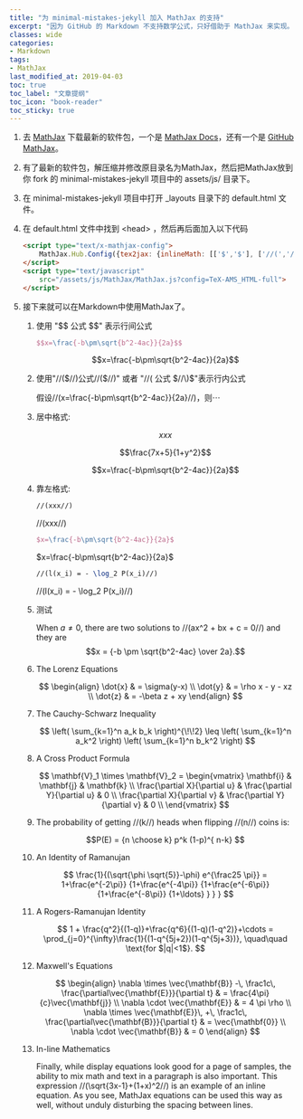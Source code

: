 ```yaml
---
title: "为 minimal-mistakes-jekyll 加入 MathJax 的支持"
excerpt: "因为 GitHub 的 Markdown 不支持数学公式，只好借助于 MathJax 来实现。"
classes: wide
categories:
- Markdown
tags:
- MathJax
last_modified_at: 2019-04-03
toc: true
toc_label: "文章提纲"
toc_icon: "book-reader"
toc_sticky: true
---
```


1. 去 [MathJax](http://www.mathjax.org) 下载最新的软件包，一个是 [MathJax Docs](http://docs.mathjax.org/en/latest/installation.html)，还有一个是 [GitHub MathJax](https://github.com/mathjax/MathJax/releases)。
2. 有了最新的软件包，解压缩并修改原目录名为MathJax，然后把MathJax放到你 fork 的 minimal-mistakes-jekyll 项目中的 assets/js/ 目录下。
3. 在 minimal-mistakes-jekyll 项目中打开 _layouts 目录下的 default.html 文件。
4. 在 default.html 文件中找到 \<head> ，然后再后面加入以下代码

    ```html
    <script type="text/x-mathjax-config">
        MathJax.Hub.Config({tex2jax: {inlineMath: [['$','$'], ['//(','//)']]}});
    </script>
    <script type="text/javascript"
        src="/assets/js/MathJax/MathJax.js?config=TeX-AMS_HTML-full">
    </script>
    ```

5. 接下来就可以在Markdown中使用MathJax了。
   1. 使用 "$\$$$\$$ 公式 $\$$$\$$" 表示行间公式

        ```tex
        $$x=\frac{-b\pm\sqrt{b^2-4ac}}{2a}$$
        ```

        $$x=\frac{-b\pm\sqrt{b^2-4ac}}{2a}$$

   2. 使用"//(\$//)公式//(\$//)" 或者 "$//($ 公式 $//\)$"表示行内公式

        假设//(x=\frac{-b\pm\sqrt{b^2-4ac}}{2a}//)，则$\cdots$

   3. 居中格式:

        $$xxx$$

        $$\frac{7x+5}{1+y^2}$$

        $$x=\frac{-b\pm\sqrt{b^2-4ac}}{2a}$$

   4. 靠左格式:
        
        ```tex
        //(xxx//)  
        ```

        //(xxx//)  

        ```tex
        $x=\frac{-b\pm\sqrt{b^2-4ac}}{2a}$
        ```

        $x=\frac{-b\pm\sqrt{b^2-4ac}}{2a}$

        ```tex
        //(l(x_i) = - \log_2 P(x_i)//)
        ```

        //(l(x_i) = - \log_2 P(x_i)//)

   5. 测试

        When $a \ne 0$, there are two solutions to //(ax^2 + bx + c = 0//) and they are
        $$x = {-b \pm \sqrt{b^2-4ac} \over 2a}.$$

   6. The Lorenz Equations

        $$
        \begin{align}
        \dot{x} & = \sigma(y-x) \\
        \dot{y} & = \rho x - y - xz \\
        \dot{z} & = -\beta z + xy
        \end{align}
        $$

   7. The Cauchy-Schwarz Inequality

        $$
        \left( \sum_{k=1}^n a_k b_k \right)^{\!\!2} \leq
        \left( \sum_{k=1}^n a_k^2 \right) \left( \sum_{k=1}^n b_k^2 \right)
        $$

   8. A Cross Product Formula

        $$
        \mathbf{V}_1 \times \mathbf{V}_2 =
        \begin{vmatrix}
            \mathbf{i} & \mathbf{j} & \mathbf{k} \\
            \frac{\partial X}{\partial u} & \frac{\partial Y}{\partial u} & 0 \\
            \frac{\partial X}{\partial v} & \frac{\partial Y}{\partial v} & 0 \\
        \end{vmatrix}
        $$

   9. The probability of getting //(k//) heads when flipping //(n//) coins is:

        $$P(E) = {n \choose k} p^k (1-p)^{ n-k} $$

   10. An Identity of Ramanujan

        $$
        \frac{1}{(\sqrt{\phi \sqrt{5}}-\phi) e^{\frac25 \pi}} =
            1+\frac{e^{-2\pi}} {1+\frac{e^{-4\pi}} {1+\frac{e^{-6\pi}}
            {1+\frac{e^{-8\pi}} {1+\ldots} } } }
        $$

   11. A Rogers-Ramanujan Identity

        $$
        1 +  \frac{q^2}{(1-q)}+\frac{q^6}{(1-q)(1-q^2)}+\cdots =
            \prod_{j=0}^{\infty}\frac{1}{(1-q^{5j+2})(1-q^{5j+3})},
            \quad\quad \text{for $|q|<1$}.
        $$

   12. Maxwell's Equations

        $$
        \begin{align}
        \nabla \times \vec{\mathbf{B}} -\, \frac1c\, \frac{\partial\vec{\mathbf{E}}}{\partial t} & = \frac{4\pi}{c}\vec{\mathbf{j}} \\
        \nabla \cdot \vec{\mathbf{E}} & = 4 \pi \rho \\
        \nabla \times \vec{\mathbf{E}}\, +\, \frac1c\, \frac{\partial\vec{\mathbf{B}}}{\partial t} & = \vec{\mathbf{0}} \\
        \nabla \cdot \vec{\mathbf{B}} & = 0
        \end{align}
        $$

   13. In-line Mathematics

        Finally, while display equations look good for a page of samples, the
        ability to mix math and text in a paragraph is also important.  This
        expression //(\sqrt{3x-1}+(1+x)^2//) is an example of an inline equation.  As
        you see, MathJax equations can be used this way as well, without unduly
        disturbing the spacing between lines.